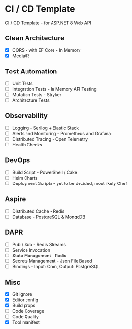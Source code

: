 # CI / CD Template

CI / CD Template - for ASP.NET 8 Web API

## Clean Architecture

- [x] CQRS - with EF Core - In Memory
- [x] MediatR

## Test Automation

- [ ] Unit Tests
- [ ] Integration Tests - In Memory API Testing
- [ ] Mutation Tests - Stryker
- [ ] Architecture Tests

## Observability

- [ ] Logging - Serilog + Elastic Stack
- [ ] Alerts and Monitoring - Prometheus and Grafana
- [ ] Distributed Tracing - Open Telemetry
- [ ] Health Checks

## DevOps

- [ ] Build Script - PowerShell / Cake
- [ ] Helm Charts
- [ ] Deployment Scripts - yet to be decided, most likely Chef

## Aspire

- [ ] Distributed Cache - Redis
- [ ] Database - PostgreSQL & MongoDB

## DAPR

- [ ] Pub / Sub - Redis Streams
- [ ] Service Invocation
- [ ] State Management - Redis
- [ ] Secrets Management - Json File Based
- [ ] Bindings - Input: Cron, Output: PostgreSQL

## Misc

- [x] Git ignore
- [x] Editor config
- [x] Build props
- [ ] Code Coverage
- [ ] Code Quality
- [x] Tool manifest
